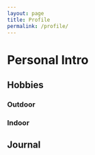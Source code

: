 ```yaml
---
layout: page
title: Profile
permalink: /profile/
---
```


# Personal Intro

## Hobbies

### Outdoor

### Indoor

## Journal